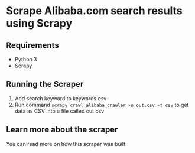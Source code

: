 # Scrape Alibaba.com search results using Scrapy

## Requirements 
- Python 3 
- Scrapy

## Running the Scraper

1. Add search keyword to keywords.csv 
2. Run command `scrapy crawl alibaba_crawler -o out.csv -t csv` to get data as CSV into a file called out.csv

## Learn more about the scraper 
You can read more on how this scraper was built 
